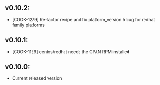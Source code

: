 ## v0.10.2:

* [COOK-1279] Re-factor recipe and fix platform_version 5 bug for redhat family platforms

## v0.10.1:

* [COOK-1129] centos/redhat needs the CPAN RPM installed

## v0.10.0:

* Current released version
